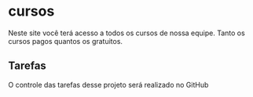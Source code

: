 # cursos
Neste site você terá acesso a todos os cursos de nossa equipe. Tanto os cursos pagos quantos os gratuitos.

## Tarefas
O controle das tarefas desse projeto será realizado no GitHub